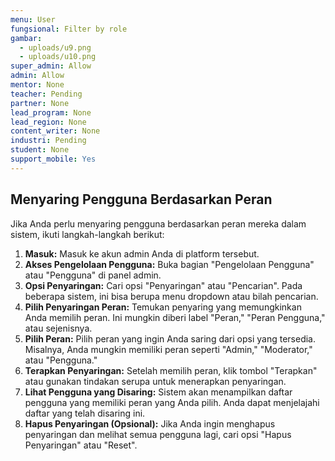 ```yaml
---
menu: User
fungsional: Filter by role
gambar:
  - uploads/u9.png
  - uploads/u10.png
super_admin: Allow
admin: Allow
mentor: None
teacher: Pending
partner: None
lead_program: None
lead_region: None
content_writer: None
industri: Pending
student: None
support_mobile: Yes
---
```

## Menyaring Pengguna Berdasarkan Peran

Jika Anda perlu menyaring pengguna berdasarkan peran mereka dalam sistem, ikuti langkah-langkah berikut:

1. **Masuk:** Masuk ke akun admin Anda di platform tersebut.
2. **Akses Pengelolaan Pengguna:** Buka bagian "Pengelolaan Pengguna" atau "Pengguna" di panel admin.
3. **Opsi Penyaringan:** Cari opsi "Penyaringan" atau "Pencarian". Pada beberapa sistem, ini bisa berupa menu dropdown atau bilah pencarian.
4. **Pilih Penyaringan Peran:** Temukan penyaring yang memungkinkan Anda memilih peran. Ini mungkin diberi label "Peran," "Peran Pengguna," atau sejenisnya.
5. **Pilih Peran:** Pilih peran yang ingin Anda saring dari opsi yang tersedia. Misalnya, Anda mungkin memiliki peran seperti "Admin," "Moderator," atau "Pengguna."
6. **Terapkan Penyaringan:** Setelah memilih peran, klik tombol "Terapkan" atau gunakan tindakan serupa untuk menerapkan penyaringan.
7. **Lihat Pengguna yang Disaring:** Sistem akan menampilkan daftar pengguna yang memiliki peran yang Anda pilih. Anda dapat menjelajahi daftar yang telah disaring ini.
8. **Hapus Penyaringan (Opsional):** Jika Anda ingin menghapus penyaringan dan melihat semua pengguna lagi, cari opsi "Hapus Penyaringan" atau "Reset".